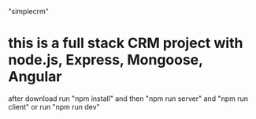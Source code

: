 "simplecrm" 

# this is a full stack CRM project with node.js, Express, Mongoose, Angular

after download run "npm install" 
and then "npm run server" and "npm run client"
or run "npm run dev"
